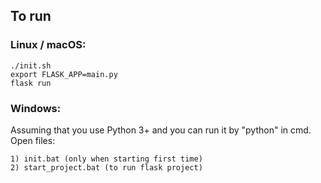 ## To run
### Linux / macOS:
```
./init.sh
export FLASK_APP=main.py
flask run
```

### Windows:
Assuming that you use Python 3+ and you can run it by "python" in cmd.<br>
Open files:
```
1) init.bat (only when starting first time)
2) start_project.bat (to run flask project)
```
